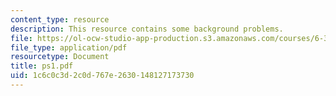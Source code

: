 ```yaml
---
content_type: resource
description: This resource contains some background problems.
file: https://ol-ocw-studio-app-production.s3.amazonaws.com/courses/6-341-discrete-time-signal-processing-fall-2005/1c6c0c3d2c0d767e2630148127173730_ps1.pdf
file_type: application/pdf
resourcetype: Document
title: ps1.pdf
uid: 1c6c0c3d-2c0d-767e-2630-148127173730
---
```

